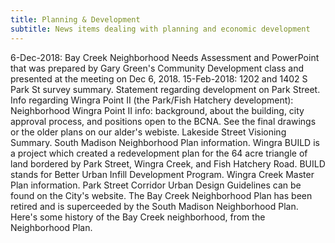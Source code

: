 ```yaml
---
title: Planning & Development
subtitle: News items dealing with planning and economic development
---
```

6-Dec-2018: Bay Creek Neighborhood Needs Assessment and PowerPoint that was prepared by Gary Green's Community Development class and presented at the meeting on Dec 6, 2018.
15-Feb-2018: 1202 and 1402 S Park St survey summary.
Statement regarding development on Park Street.
Info regarding Wingra Point II (the Park/Fish Hatchery development):
Neighborhood Wingra Point II info: background, about the building, city approval process, and positions open to the BCNA.
See the final drawings or the older plans on our alder's webiste.
Lakeside Street Visioning Summary.
South Madison Neighborhood Plan information.
Wingra BUILD is a project which created a redevelopment plan for the 64 acre triangle of land bordered by Park Street, Wingra Creek, and Fish Hatchery Road. BUILD stands for Better Urban Infill Development Program.
Wingra Creek Master Plan information.
Park Street Corridor Urban Design Guidelines can be found on the City's website.
The Bay Creek Neighborhood Plan has been retired and is superceeded by the South Madison Neighborhood Plan. Here's some history of the Bay Creek neighborhood, from the Neighborhood Plan.